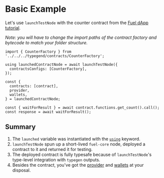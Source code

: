 <script setup>
  import { data } from '../../versions.data'
  const { forc } = data
  const url = `https://docs.fuel.network/docs/forc/commands/forc_test/`
</script>

# Basic Example

Let's use `launchTestNode` with the counter contract from the [Fuel dApp tutorial](../creating-a-fuel-dapp/index.md).

_Note: you will have to change the import paths of the contract factory and bytecode to match your folder structure._

```
import { CounterFactory } from '../../../typegend/contracts/CounterFactory';

using launchedContractNode = await launchTestNode({
  contractsConfigs: [CounterFactory],
});

const {
  contracts: [contract],
  provider,
  wallets,
} = launchedContractNode;

const { waitForResult } = await contract.functions.get_count().call();
const response = await waitForResult();
```

## Summary

1.  The `launched` variable was instantiated with the [`using`](https://www.typescriptlang.org/docs/handbook/variable-declarations.html#using-declarations) keyword.
1.  `launchTestNode` spun up a short-lived `fuel-core` node, deployed a contract to it and returned it for testing.
1.  The deployed contract is fully typesafe because of `launchTestNode`'s type-level integration with `typegen` outputs.
1.  Besides the contract, you've got the [provider](../provider/index.md) and [wallets](../wallets/index.md) at your disposal.
